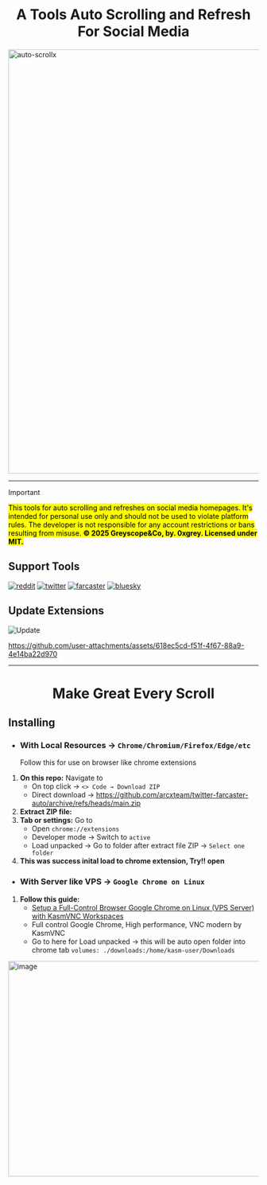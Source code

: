 <h1 align="center">A Tools Auto Scrolling and Refresh For Social Media</h1>

<img width="1422" height="853" alt="auto-scrollx" src="https://github.com/user-attachments/assets/454bc5b4-2ad7-491c-ab54-a4a43aafa6ce" />

---

> [!IMPORTANT]
> <mark>This tools for auto scrolling and refreshes on social media homepages.
> It's intended for personal use only and should not be used to violate platform rules.
> The developer is not responsible for any account restrictions or bans resulting from misuse.
> **© 2025 Greyscope&Co, by. 0xgrey. Licensed under MIT.**</mark>


## Support Tools

[![reddit](https://img.shields.io/badge/Reddit-FF4500?style=for-the-badge&logo=reddit&logoColor=white)](https://reddit.com/home)
[![twitter](https://img.shields.io/badge/Twitter/X-000000?style=for-the-badge&logo=x&logoColor=white)](https://x.com/home)
[![farcaster](https://img.shields.io/badge/farcaster-855DCD?style=for-the-badge&logo=farcaster&logoColor=white)](https://farcaster.xyz)
[![bluesky](https://img.shields.io/badge/bluesky-0285FF?style=for-the-badge&logo=bluesky&logoColor=white)](https://bsky.app/)

## Update Extensions 

![Update](https://img.shields.io/badge/Releases_Version-v1.0.8-E4405F)

https://github.com/user-attachments/assets/618ec5cd-f51f-4f67-88a9-4e14ba22d970

---

<h1 align="center">Make Great Every Scroll</h1>

## Installing

- ### With Local Resources → `Chrome/Chromium/Firefox/Edge/etc`

  Follow this for use on browser like chrome extensions

1. **On this repo:** Navigate to
   - On top click → `<> Code → Download ZIP`
   - Direct download → https://github.com/arcxteam/twitter-farcaster-auto/archive/refs/heads/main.zip
2. **Extract ZIP file:**
3. **Tab or settings:** Go to
   - Open `chrome://extensions`
   - Developer mode → Switch to `active`
   - Load unpacked → Go to folder after extract file ZIP → `Select one folder`
4. **This was success inital load to chrome extension, Try!! open**

- ### With Server like VPS → `Google Chrome on Linux`

1. **Follow this guide:**
   - [Setup a Full-Control Browser Google Chrome on Linux (VPS Server) with KasmVNC Workspaces](https://github.com/arcxteam/Chrome-Linux)
   - Full control Google Chrome, High performance, VNC modern by KasmVNC
   - Go to here for Load unpacked → this will be auto open folder into chrome tab `volumes: ./downloads:/home/kasm-user/Downloads`

<img width="1439" height="433" alt="image" src="https://github.com/user-attachments/assets/16f8820b-4c54-4c37-8a42-0a06fb242833"/>




